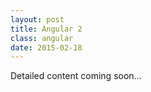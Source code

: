 ```yaml
---
layout: post
title: Angular 2
class: angular
date: 2015-02-18
---
```


Detailed content coming soon&hellip;
